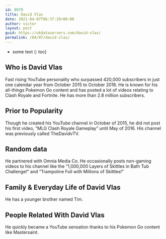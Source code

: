 ```yaml
---
id: 8979
title: David Vlas
date: 2021-04-07T06:37:29+00:00
author: victor
layout: post
guid: https://ukdataservers.com/david-vlas/
permalink: /04/07/david-vlas/
---
```


* some text
{: toc}


## Who is David Vlas



Fast rising YouTube personality who surpassed 420,000 subscribers in just one calendar year from October 2015 to October 2016. He is known for his all-things Pokemon Go content and has posted a lot of videos relating to Clash Royale and Fortnite. He has more than 2.8 million subscribers.

                
                
                
## Prior to Popularity



Though he created his YouTube channel in October of 2015, he did not post his first video, &#8220;MLG Clash Royale Gameplay&#8221; until May of 2016. His channel was previously called TheDavidvTV. 

                
                
                
## Random data



He partnered with Omnia Media Co. He occasionally posts non-gaming videos to his channel like the &#8220;1,000,000 Layers of Skittles in Bath Tub Challenge!&#8221; and &#8220;Trampoline Full with Millions of Skittles!&#8221;

                
                
                
## Family & Everyday Life of David Vlas



He has a younger brother named Tim.

                
                
                
## People Related With David Vlas



He quickly became a YouTube sensation thanks to his Pokemon Go content like Mastersaint.

                
              
            
          
          
          